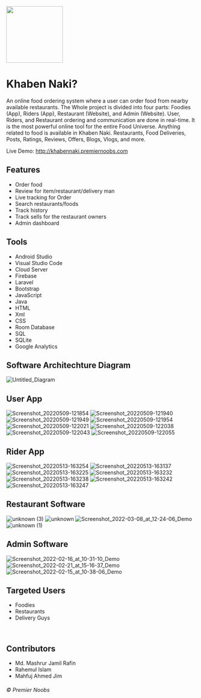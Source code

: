 <img src="https://github.com/rahim1983/Khaben_Naki/blob/6df83989de7d6ba0a7f9b7a47d1638a08e3adc8a/WebSite/img/khabennaki-transparent.png" width="150" height="150">
<!-- ![KhabenNaki](https://github.com/rahim1983/Khaben_Naki/blob/main/WebSite/img/khabennaki-dark.png)  -->

# Khaben Naki? 
An online food ordering system where a user can order food from nearby available restaurants. The Whole project is divided into four parts: Foodies (App), Riders (App), Restaurant (Website), and Admin (Website). User, Riders, and Restaurant ordering and communication are done in real-time.
It is the most powerful online tool for the entire Food Universe. Anything related to food is available in Khaben Naki. Restaurants, Food Deliveries, Posts, Ratings, Reviews, Offers, Blogs, Vlogs, and more.
<br>

Live Demo: http://khabennaki.premiernoobs.com



## Features

- Order food
- Review for item/restaurant/delivery man
- Live tracking for Order
- Search restaurants/foods
- Track history
- Track sells for the restaurant owners
- Admin dashboard


## Tools

- Android Studio
- Visual Studio Code
- Cloud Server
- Firebase
- Laravel
- Bootstrap
- JavaScript
- Java
- HTML
- Xml
- CSS
- Room Database
- SQL
- SQLite
- Google Analytics


## Software Architechture Diagram

![Untitled_Diagram](https://user-images.githubusercontent.com/76824955/208397401-ad419ace-3277-4463-9b8b-4eee0ed06561.jpg)


## User App

![Screenshot_20220509-121854](https://user-images.githubusercontent.com/76824955/208396554-f68cb349-0306-4904-8254-84fe228f1e1d.jpg)
![Screenshot_20220509-121940](https://user-images.githubusercontent.com/76824955/208396559-9054c9a9-6bbb-406e-85ec-1b6bd2ed2b78.jpg)
![Screenshot_20220509-121949](https://user-images.githubusercontent.com/76824955/208396563-bff0c659-aab6-4ea7-9b50-a7b2810698e0.jpg)
![Screenshot_20220509-121954](https://user-images.githubusercontent.com/76824955/208396566-4fd4a9c5-b774-4eeb-83f0-54f2d09780bc.jpg)
![Screenshot_20220509-122021](https://user-images.githubusercontent.com/76824955/208396570-b9c563f8-e5a4-4f97-a01b-1103d953982c.jpg)
![Screenshot_20220509-122038](https://user-images.githubusercontent.com/76824955/208396574-8c04da34-bff2-4895-be87-290a5378daf4.jpg)
![Screenshot_20220509-122043](https://user-images.githubusercontent.com/76824955/208396576-bb6fb568-0e81-4d97-a241-7c6ecaa857f1.jpg)
![Screenshot_20220509-122055](https://user-images.githubusercontent.com/76824955/208396581-df7ff8be-878f-4059-865a-c72f1f8923a2.jpg)


## Rider App

![Screenshot_20220513-163254](https://user-images.githubusercontent.com/76824955/208396752-009eb9db-3aed-4586-a48f-6e3731072f2b.jpg)
![Screenshot_20220513-163137](https://user-images.githubusercontent.com/76824955/208396758-6770a048-cc4a-4558-bf9e-171f046d5838.jpg)
![Screenshot_20220513-163225](https://user-images.githubusercontent.com/76824955/208396760-34cbcf19-b02e-4456-9d98-dfc988c3b9f3.jpg)
![Screenshot_20220513-163232](https://user-images.githubusercontent.com/76824955/208396765-e21721d6-f6d7-4f8a-a406-07059ea4efd9.jpg)
![Screenshot_20220513-163238](https://user-images.githubusercontent.com/76824955/208396769-edfce082-7f0f-4d53-a855-ab8521114604.jpg)
![Screenshot_20220513-163242](https://user-images.githubusercontent.com/76824955/208396773-0d3b51f4-5324-4519-bc09-f8e649645a9f.jpg)
![Screenshot_20220513-163247](https://user-images.githubusercontent.com/76824955/208396776-2584f701-2b85-42e9-b7c7-f289502bb6c1.jpg)


## Restaurant Software

![unknown (3)](https://user-images.githubusercontent.com/76824955/208397193-8e49caeb-7c10-4b4e-a68a-ab7e52753beb.png)
![unknown](https://user-images.githubusercontent.com/76824955/208397205-85bb2289-0717-46ea-b881-242da5c2af53.png)
![Screenshot_2022-03-08_at_12-24-06_Demo](https://user-images.githubusercontent.com/76824955/208397216-6227c7ee-496a-4e62-b952-7bfada9b5c8a.png)
![unknown (1)](https://user-images.githubusercontent.com/76824955/208397270-a55aeddd-ebcc-420e-9159-b3830967627c.png)

## Admin Software 

![Screenshot_2022-02-16_at_10-31-10_Demo](https://user-images.githubusercontent.com/76824955/208397558-2376a5f7-3e05-48ea-a579-19c472873bed.png)
![Screenshot_2022-02-21_at_15-16-37_Demo](https://user-images.githubusercontent.com/76824955/208397567-a35233aa-0704-4d2f-b6c6-9edf8fd41b1f.png)
![Screenshot_2022-02-15_at_10-38-06_Demo](https://user-images.githubusercontent.com/76824955/208397595-e1a3ab86-b36b-469a-a942-c26352da6439.png)


## Targeted Users
* Foodies
* Restaurants
* Delivery Guys

<br>

## Contributors
* Md. Mashrur Jamil Rafin 
* Rahemul Islam 
* Mahfuj Ahmed Jim


###### © Premier Noobs
